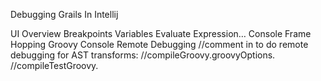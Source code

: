 Debugging Grails
In Intellij

UI Overview
Breakpoints
Variables
Evaluate Expression… Console
Frame Hopping
Groovy Console
Remote Debugging
//comment in to do remote debugging for AST transforms:
//compileGroovy.groovyOptions.
//compileTestGroovy.